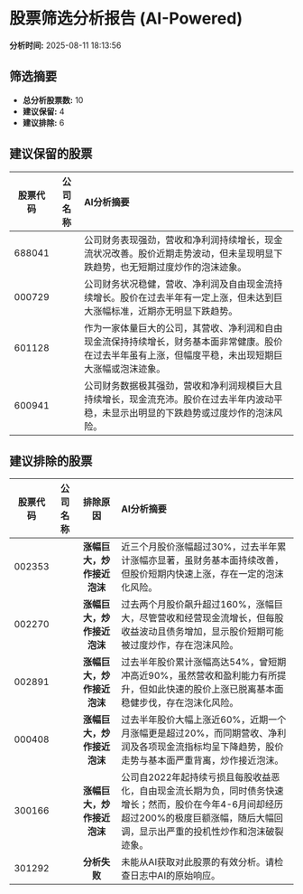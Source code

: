 # 股票筛选分析报告 (AI-Powered)

**分析时间:** 2025-08-11 18:13:56

## 筛选摘要

- **总分析股票数:** 10
- **建议保留:** 4
- **建议排除:** 6

## 建议保留的股票

| 股票代码 | 公司名称 | AI分析摘要 |
|:---:|:---:|:---|
| 688041 |  | 公司财务表现强劲，营收和净利润持续增长，现金流状况改善。股价近期走势波动，但未呈现明显下跌趋势，也无短期过度炒作的泡沫迹象。 |
| 000729 |  | 公司财务状况稳健，营收、净利润及自由现金流持续增长。股价在过去半年有一定上涨，但未达到巨大涨幅标准，近期亦无明显下跌趋势。 |
| 601128 |  | 作为一家体量巨大的公司，其营收、净利润和自由现金流保持持续增长，财务基本面非常健康。股价在过去半年虽有上涨，但幅度平稳，未出现短期巨大涨幅或泡沫迹象。 |
| 600941 |  | 公司财务数据极其强劲，营收和净利润规模巨大且持续增长，现金流充沛。股价在过去半年内波动平稳，未显示出明显的下跌趋势或过度炒作的泡沫风险。 |

## 建议排除的股票

| 股票代码 | 公司名称 | 排除原因 | AI分析摘要 |
|:---:|:---:|:---:|:---|
| 002353 |  | **涨幅巨大，炒作接近泡沫** | 近三个月股价涨幅超过30%，过去半年累计涨幅亦显著，虽财务基本面持续改善，但股价短期内快速上涨，存在一定的泡沫化风险。 |
| 002270 |  | **涨幅巨大，炒作接近泡沫** | 过去两个月股价飙升超过160%，涨幅巨大，尽管营收和经营现金流增长，但每股收益波动且债务增加，显示股价短期可能被过度炒作，存在泡沫风险。 |
| 002891 |  | **涨幅巨大，炒作接近泡沫** | 过去半年股价累计涨幅高达54%，曾短期冲高近90%，虽然营收和盈利能力有所提升，但如此快速的股价上涨已脱离基本面稳健步伐，存在泡沫化风险。 |
| 000408 |  | **涨幅巨大，炒作接近泡沫** | 过去半年股价大幅上涨近60%，近期一个月涨幅更是超过20%，而同期营收、净利润及各项现金流指标均呈下降趋势，股价走势与基本面严重背离，炒作接近泡沫。 |
| 300166 |  | **涨幅巨大，炒作接近泡沫** | 公司自2022年起持续亏损且每股收益恶化，自由现金流长期为负，同时债务快速增长；然而，股价在今年4-6月间却经历超过200%的极度巨额涨幅，随后大幅回调，显示出严重的投机性炒作和泡沫破裂迹象。 |
| 301292 |  | **分析失败** | 未能从AI获取对此股票的有效分析。请检查日志中AI的原始响应。 |
